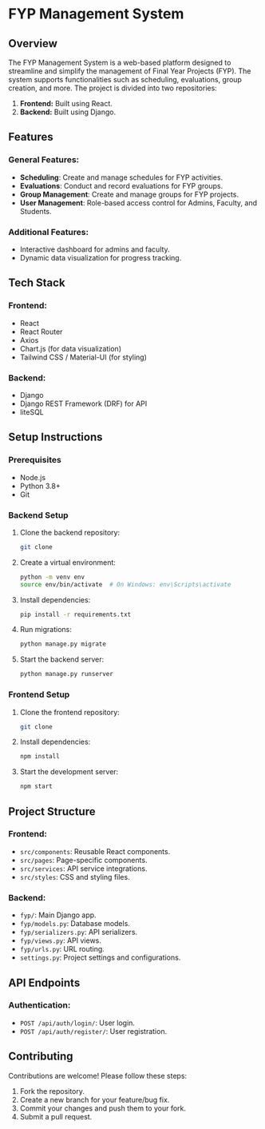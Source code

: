 # FYP Management System

## Overview
The FYP Management System is a web-based platform designed to streamline and simplify the management of Final Year Projects (FYP). The system supports functionalities such as scheduling, evaluations, group creation, and more. The project is divided into two repositories:

1. **Frontend:** Built using React.
2. **Backend:** Built using Django.

## Features

### General Features:
- **Scheduling**: Create and manage schedules for FYP activities.
- **Evaluations**: Conduct and record evaluations for FYP groups.
- **Group Management**: Create and manage groups for FYP projects.
- **User Management**: Role-based access control for Admins, Faculty, and Students.

### Additional Features:
- Interactive dashboard for admins and faculty.
- Dynamic data visualization for progress tracking.

## Tech Stack

### Frontend:
- React
- React Router
- Axios
- Chart.js (for data visualization)
- Tailwind CSS / Material-UI (for styling)

### Backend:
- Django
- Django REST Framework (DRF) for API
- liteSQL


## Setup Instructions

### Prerequisites
- Node.js
- Python 3.8+
- Git

### Backend Setup
1. Clone the backend repository:
   ```bash
   git clone
   ```
2. Create a virtual environment:
   ```bash
   python -m venv env
   source env/bin/activate  # On Windows: env\Scripts\activate
   ```
3. Install dependencies:
   ```bash
   pip install -r requirements.txt
   ```
4. Run migrations:
   ```bash
   python manage.py migrate
   ```
5. Start the backend server:
   ```bash
   python manage.py runserver
   ```

### Frontend Setup
1. Clone the frontend repository:
   ```bash
   git clone 
   ```
2. Install dependencies:
   ```bash
   npm install
   ```
4. Start the development server:
   ```bash
   npm start
   ```

## Project Structure

### Frontend:
- `src/components`: Reusable React components.
- `src/pages`: Page-specific components.
- `src/services`: API service integrations.
- `src/styles`: CSS and styling files.

### Backend:
- `fyp/`: Main Django app.
- `fyp/models.py`: Database models.
- `fyp/serializers.py`: API serializers.
- `fyp/views.py`: API views.
- `fyp/urls.py`: URL routing.
- `settings.py`: Project settings and configurations.

## API Endpoints

### Authentication:
- `POST /api/auth/login/`: User login.
- `POST /api/auth/register/`: User registration.


## Contributing
Contributions are welcome! Please follow these steps:
1. Fork the repository.
2. Create a new branch for your feature/bug fix.
3. Commit your changes and push them to your fork.
4. Submit a pull request.


